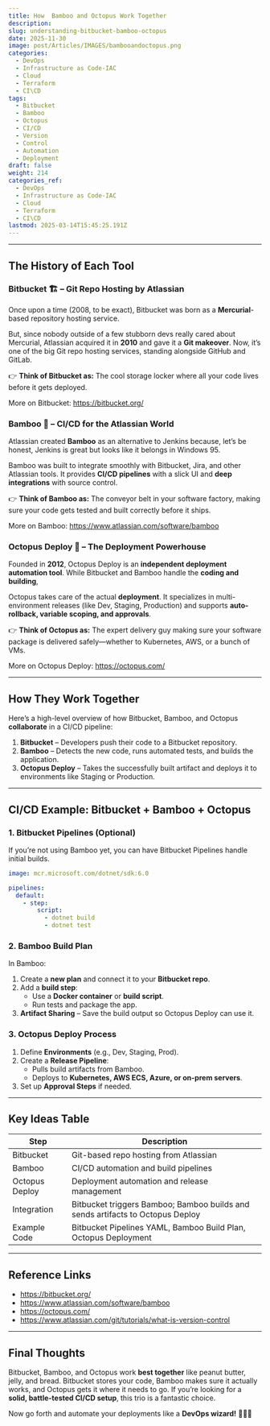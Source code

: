 ```yaml
---
title: How  Bamboo and Octopus Work Together
description: 
slug: understanding-bitbucket-bamboo-octopus
date: 2025-11-30
image: post/Articles/IMAGES/bambooandoctopus.png
categories:
  - DevOps
  - Infrastructure as Code-IAC
  - Cloud
  - Terraform
  - CI\CD
tags:
  - Bitbucket
  - Bamboo
  - Octopus
  - CI/CD
  - Version
  - Control
  - Automation
  - Deployment
draft: false
weight: 214
categories_ref:
  - DevOps
  - Infrastructure as Code-IAC
  - Cloud
  - Terraform
  - CI\CD
lastmod: 2025-03-14T15:45:25.191Z
---
```

<!-- 
# Understanding Bitbucket + Bamboo + Octopus, Their History and How They Relate to Each Other with Example Code

## Introduction

Alright, buckle up, because we’re about to take a ride through the magical world of **Bitbucket, Bamboo, and Octopus Deploy**—the ultimate power trio of modern software deployment. If you’ve ever wondered how these three work together like a rock band of DevOps, this article is for you. 🎸🔥

We’ll cover:

- The **history** of each tool (because knowing where they came from makes you sound smart in meetings 😎).
- How they **connect** and work together.
- Example **CI/CD pipelines** using these tools.
- Why Octopus Deploy is **not** a seafood restaurant. 🐙

Let’s dive in!
-->

***

## The History of Each Tool

### **Bitbucket 🏗️ – Git Repo Hosting by Atlassian**

Once upon a time (2008, to be exact), Bitbucket was born as a **Mercurial**-based repository hosting service.

But, since nobody outside of a few stubborn devs really cared about Mercurial, Atlassian acquired it in **2010** and gave it a **Git makeover**. Now, it’s one of the big Git repo hosting services, standing alongside GitHub and GitLab.

👉 **Think of Bitbucket as:** The cool storage locker where all your code lives before it gets deployed.

More on Bitbucket: https://bitbucket.org/

### **Bamboo 🎋 – CI/CD for the Atlassian World**

Atlassian created **Bamboo** as an alternative to Jenkins because, let’s be honest, Jenkins is great but looks like it belongs in Windows 95.

Bamboo was built to integrate smoothly with Bitbucket, Jira, and other Atlassian tools. It provides **CI/CD pipelines** with a slick UI and **deep integrations** with source control.

👉 **Think of Bamboo as:** The conveyor belt in your software factory, making sure your code gets tested and built correctly before it ships.

More on Bamboo: https://www.atlassian.com/software/bamboo

### **Octopus Deploy 🐙 – The Deployment Powerhouse**

Founded in **2012**, Octopus Deploy is an **independent deployment automation tool**. While Bitbucket and Bamboo handle the **coding and building**,

Octopus takes care of the actual **deployment**. It specializes in multi-environment releases (like Dev, Staging, Production) and supports **auto-rollback, variable scoping, and approvals**.

👉 **Think of Octopus as:** The expert delivery guy making sure your software package is delivered safely—whether to Kubernetes, AWS, or a bunch of VMs.

More on Octopus Deploy: https://octopus.com/

***

## How They Work Together

Here’s a high-level overview of how Bitbucket, Bamboo, and Octopus **collaborate** in a CI/CD pipeline:

1. **Bitbucket** – Developers push their code to a Bitbucket repository.
2. **Bamboo** – Detects the new code, runs automated tests, and builds the application.
3. **Octopus Deploy** – Takes the successfully built artifact and deploys it to environments like Staging or Production.

***

## CI/CD Example: Bitbucket + Bamboo + Octopus

### **1. Bitbucket Pipelines (Optional)**

If you’re not using Bamboo yet, you can have Bitbucket Pipelines handle initial builds.

```yaml
image: mcr.microsoft.com/dotnet/sdk:6.0

pipelines:
  default:
    - step:
        script:
          - dotnet build
          - dotnet test
```

### **2. Bamboo Build Plan**

In Bamboo:

1. Create a **new plan** and connect it to your **Bitbucket repo**.
2. Add a **build step**:
   * Use a **Docker container** or **build script**.
   * Run tests and package the app.
3. **Artifact Sharing** – Save the build output so Octopus Deploy can use it.

### **3. Octopus Deploy Process**

1. Define **Environments** (e.g., Dev, Staging, Prod).
2. Create a **Release Pipeline**:
   * Pulls build artifacts from Bamboo.
   * Deploys to **Kubernetes, AWS ECS, Azure, or on-prem servers**.
3. Set up **Approval Steps** if needed.

***

## **Key Ideas Table**

| Step           | Description                                                                    |
| -------------- | ------------------------------------------------------------------------------ |
| Bitbucket      | Git-based repo hosting from Atlassian                                          |
| Bamboo         | CI/CD automation and build pipelines                                           |
| Octopus Deploy | Deployment automation and release management                                   |
| Integration    | Bitbucket triggers Bamboo; Bamboo builds and sends artifacts to Octopus Deploy |
| Example Code   | Bitbucket Pipelines YAML, Bamboo Build Plan, Octopus Deployment                |

***

## **Reference Links**

* https://bitbucket.org/
* https://www.atlassian.com/software/bamboo
* https://octopus.com/
* https://www.atlassian.com/git/tutorials/what-is-version-control

***

## **Final Thoughts**

Bitbucket, Bamboo, and Octopus work **best together** like peanut butter, jelly, and bread. Bitbucket stores your code, Bamboo makes sure it actually works, and Octopus gets it where it needs to go. If you’re looking for a **solid, battle-tested CI/CD setup**, this trio is a fantastic choice.

Now go forth and automate your deployments like a **DevOps wizard!** 🧙‍♂️✨
